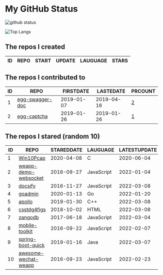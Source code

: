 # My GitHub Status

<img src="https://github-readme-stats-1.yihong0618.vercel.app/api?username=jc-lathander&show_icons=true&&&hide_title=true&count_private=true" alt="github status" />

![Top Langs](https://github-readme-stats-1.yihong0618.vercel.app/api/top-langs/?username=jc-lathander&layout=compact)

<!--START_SECTION:my_github-->
## The repos I created
| ID | REPO | START | UPDATE | LAUGUAGE | STARS |
|----|------|-------|--------|----------|-------|

## The repos I contributed to
| ID |                                REPO                                | FIRSTDATE  | LASTEDATE  |                                          PRCOUNT                                           |
|----|--------------------------------------------------------------------|------------|------------|--------------------------------------------------------------------------------------------|
|  1 | [egg-swagger-doc](https://github.com/Yanshijie-EL/egg-swagger-doc) | 2019-01-07 | 2019-04-16 | [2](https://github.com/Yanshijie-EL/egg-swagger-doc/pulls?q=is%3Apr+author%3Ajc-lathander) |
|  2 | [egg-captcha](https://github.com/Raoul1996/egg-captcha)            | 2019-01-26 | 2019-01-26 | [1](https://github.com/Raoul1996/egg-captcha/pulls?q=is%3Apr+author%3Ajc-lathander)        |

## The repos I stared (random 10)
| ID |                                  REPO                                   | STAREDDATE |  LAUGUAGE  | LATESTUPDATE |
|----|-------------------------------------------------------------------------|------------|------------|--------------|
|  1 | [Win10Pcap](https://github.com/pmsjt/Win10Pcap)                         | 2020-04-08 | C          | 2020-06-04   |
|  2 | [weapp-demo-websocket](https://github.com/CFETeam/weapp-demo-websocket) | 2016-09-27 | JavaScript | 2022-01-04   |
|  3 | [docsify](https://github.com/docsifyjs/docsify)                         | 2016-11-27 | JavaScript | 2022-03-08   |
|  4 | [goadmin](https://github.com/CrazyRocks/goadmin)                        | 2020-01-13 | Go         | 2022-01-20   |
|  5 | [apollo](https://github.com/ApolloAuto/apollo)                          | 2019-01-30 | C++        | 2022-03-08   |
|  6 | [csstdg4figs](https://github.com/meyerweb/csstdg4figs)                  | 2018-10-02 | HTML       | 2022-03-08   |
|  7 | [zangodb](https://github.com/erikolson186/zangodb)                      | 2017-06-18 | JavaScript | 2022-03-04   |
|  8 | [mobile-toolkit](https://github.com/angular/mobile-toolkit)             | 2016-09-22 | JavaScript | 2022-02-07   |
|  9 | [spring-boot-quick](https://github.com/vector4wang/spring-boot-quick)   | 2019-01-16 | Java       | 2022-03-07   |
| 10 | [awesome-wechat-weapp](https://github.com/Aufree/awesome-wechat-weapp)  | 2016-09-23 | JavaScript | 2022-02-23   |

<!--END_SECTION:my_github-->
